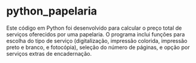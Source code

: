 # python_papelaria
Este código em Python foi desenvolvido para calcular o preço total de serviços oferecidos por uma papelaria. O programa inclui funções para escolha do tipo de serviço (digitalização, impressão colorida, impressão preto e branco, e fotocópia), seleção do número de páginas, e opção por serviços extras de encadernação.
